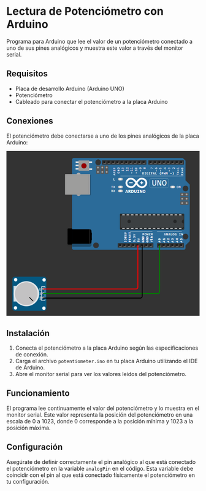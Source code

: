 # Lectura de Potenciómetro con Arduino

Programa para Arduino que lee el valor de un potenciómetro conectado a uno de sus pines analógicos y muestra este valor a través del monitor serial.

## Requisitos

- Placa de desarrollo Arduino (Arduino UNO)
- Potenciómetro
- Cableado para conectar el potenciómetro a la placa Arduino

## Conexiones

El potenciómetro debe conectarse a uno de los pines analógicos de la placa Arduino:

![conexiones potenciometro](../images/conexion_potentiometer.png)

## Instalación

1. Conecta el potenciómetro a la placa Arduino según las especificaciones de conexión.
2. Carga el archivo `potentiometer.ino` en tu placa Arduino utilizando el IDE de Arduino.
3. Abre el monitor serial para ver los valores leídos del potenciómetro.

## Funcionamiento

El programa lee continuamente el valor del potenciómetro y lo muestra en el monitor serial. Este valor representa la posición del potenciómetro en una escala de 0 a 1023, donde 0 corresponde a la posición mínima y 1023 a la posición máxima.

## Configuración

Asegúrate de definir correctamente el pin analógico al que está conectado el potenciómetro en la variable `analogPin` en el código. Esta variable debe coincidir con el pin al que está conectado físicamente el potenciómetro en tu configuración.
